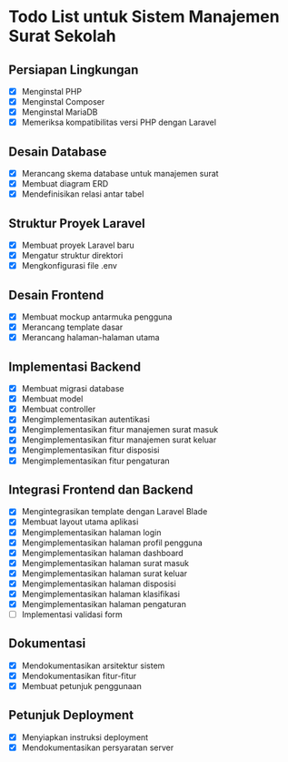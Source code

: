 # Todo List untuk Sistem Manajemen Surat Sekolah

## Persiapan Lingkungan
- [x] Menginstal PHP
- [x] Menginstal Composer
- [x] Menginstal MariaDB
- [x] Memeriksa kompatibilitas versi PHP dengan Laravel

## Desain Database
- [x] Merancang skema database untuk manajemen surat
- [x] Membuat diagram ERD
- [x] Mendefinisikan relasi antar tabel

## Struktur Proyek Laravel
- [x] Membuat proyek Laravel baru
- [x] Mengatur struktur direktori
- [x] Mengkonfigurasi file .env

## Desain Frontend
- [x] Membuat mockup antarmuka pengguna
- [x] Merancang template dasar
- [x] Merancang halaman-halaman utama

## Implementasi Backend
- [x] Membuat migrasi database
- [x] Membuat model
- [x] Membuat controller
- [x] Mengimplementasikan autentikasi
- [x] Mengimplementasikan fitur manajemen surat masuk
- [x] Mengimplementasikan fitur manajemen surat keluar
- [x] Mengimplementasikan fitur disposisi
- [x] Mengimplementasikan fitur pengaturan

## Integrasi Frontend dan Backend
- [x] Mengintegrasikan template dengan Laravel Blade
- [x] Membuat layout utama aplikasi
- [x] Mengimplementasikan halaman login
- [x] Mengimplementasikan halaman profil pengguna
- [x] Mengimplementasikan halaman dashboard
- [x] Mengimplementasikan halaman surat masuk
- [x] Mengimplementasikan halaman surat keluar
- [x] Mengimplementasikan halaman disposisi
- [x] Mengimplementasikan halaman klasifikasi
- [x] Mengimplementasikan halaman pengaturan
- [ ] Implementasi validasi form

## Dokumentasi
- [x] Mendokumentasikan arsitektur sistem
- [x] Mendokumentasikan fitur-fitur
- [x] Membuat petunjuk penggunaan

## Petunjuk Deployment
- [x] Menyiapkan instruksi deployment
- [x] Mendokumentasikan persyaratan server

